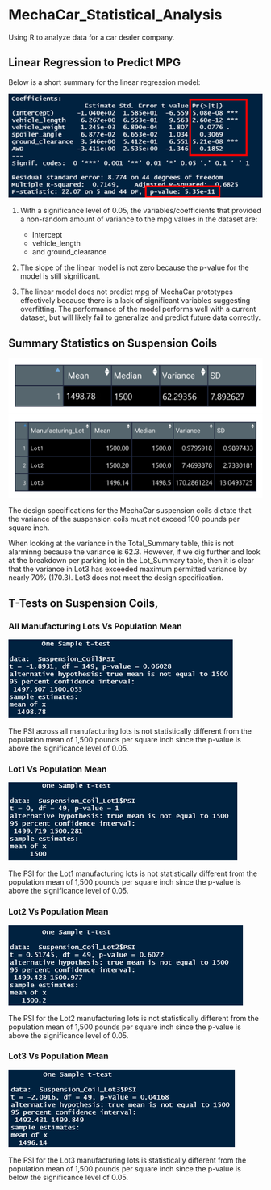 # MechaCar_Statistical_Analysis
Using R to analyze data for a car dealer company.


## Linear Regression to Predict MPG

Below is a short summary for the linear regression model:

![image_name](https://github.com/Mugunthan24/MechaCar_Statistical_Analysis/blob/main/Images/Multi-Linear_Regression_Model.png)

1. With a significance level of 0.05, the variables/coefficients that provided a non-random amount of variance to the mpg values in the dataset are:
    - Intercept
    - vehicle_length
    - and ground_clearance

2. The slope of the linear model is not zero because the p-value for the model is still significant.

3. The linear model does not predict mpg of MechaCar prototypes effectively because there is a lack of significant variables suggesting overfitting. The performance of the model performs well with a current dataset, but will likely fail to generalize and predict future data correctly.


## Summary Statistics on Suspension Coils

![image_name](https://github.com/Mugunthan24/MechaCar_Statistical_Analysis/blob/main/Images/Total_Summary.png)
![image_name](https://github.com/Mugunthan24/MechaCar_Statistical_Analysis/blob/main/Images/Lot_Summary.png)

The design specifications for the MechaCar suspension coils dictate that the variance of the suspension coils must not exceed 100 pounds per square inch. 

When looking at the variance in the Total_Summary table, this is not alarminng because the variance is 62.3. However, if we dig further and look at the breakdown per parking lot in the Lot_Summary table, then it is clear that the variance in Lot3 has exceeded maximum permitted variance by nearly 70% (170.3). Lot3 does not meet the design specification.


## T-Tests on Suspension Coils,

### All Manufacturing Lots Vs Population Mean

![image_name](https://github.com/Mugunthan24/MechaCar_Statistical_Analysis/blob/main/Images/ManufacturingLots_vs_MeanPSI.png)

The PSI across all manufacturing lots is not statistically different from the population mean of 1,500 pounds per square inch since the p-value is above the significance level of 0.05.

### Lot1 Vs Population Mean
![image_name](https://github.com/Mugunthan24/MechaCar_Statistical_Analysis/blob/main/Images/Lot1_vs_MeanPSI.png)

The PSI for the Lot1 manufacturing lots is not statistically different from the population mean of 1,500 pounds per square inch since the p-value is above the significance level of 0.05.

### Lot2 Vs Population Mean
![image_name](https://github.com/Mugunthan24/MechaCar_Statistical_Analysis/blob/main/Images/Lot2_vs_MeanPSI.png)

The PSI for the Lot2 manufacturing lots is not statistically different from the population mean of 1,500 pounds per square inch since the p-value is above the significance level of 0.05.

### Lot3 Vs Population Mean
![image_name](https://github.com/Mugunthan24/MechaCar_Statistical_Analysis/blob/main/Images/Lot3_vs_MeanPSI.png)

The PSI for the Lot3 manufacturing lots is statistically different from the population mean of 1,500 pounds per square inch since the p-value is below the significance level of 0.05.